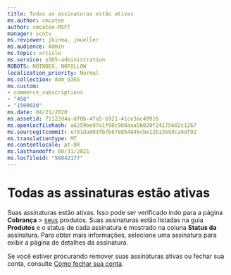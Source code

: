 ```yaml
---
title: Todas as assinaturas estão ativas
ms.author: cmcatee
author: cmcatee-MSFT
manager: scotv
ms.reviewer: jkinma, jmueller
ms.audience: Admin
ms.topic: article
ms.service: o365-administration
ROBOTS: NOINDEX, NOFOLLOW
localization_priority: Normal
ms.collection: Adm_O365
ms.custom:
- commerce_subscriptions
- "458"
- "1500020"
ms.date: 04/21/2020
ms.assetid: 71122d4a-df0b-4fa5-b921-41ce3ac49916
ms.openlocfilehash: a6259be97a1f80c988aaa5b020f24175682c1267
ms.sourcegitcommit: e781da003fb7b878854846cbe12b13b9dca8df92
ms.translationtype: MT
ms.contentlocale: pt-BR
ms.lasthandoff: 08/31/2021
ms.locfileid: "58842177"
---
```

# <a name="all-subscriptions-are-active"></a>Todas as assinaturas estão ativas

Suas assinaturas estão ativas. Isso pode ser verificado indo para a página **Cobrança** \> [seus](https://go.microsoft.com/fwlink/p/?linkid=842054) produtos. Suas assinaturas estão listadas na guia **Produtos** e o status de cada assinatura é mostrado na coluna **Status da** assinatura. Para obter mais informações, selecione uma assinatura para exibir a página de detalhes da assinatura.
  
Se você estiver procurando remover suas assinaturas ativas ou fechar sua conta, consulte [Como fechar sua conta](https://docs.microsoft.com/microsoft-365/commerce/close-your-account?view=o365-worldwide).
